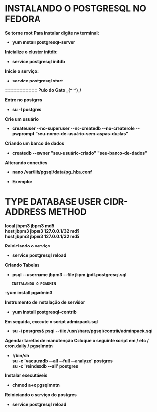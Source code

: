 INSTALANDO O POSTGRESQL NO FEDORA    
===========

<strong>Se torne root</strong>
<strong>Para instalar digite no terminal:
- yum install postgresql-server

<strong>Inicialize o cluster initdb:</strong>
- service postgresql initdb 

<strong>Inicie o serviço:</strong>

- service postgresql start 

===========
Pulo do Gato \_(^⁻^)_/

<strong>Entre no postgres</strong>
- su -l postgres

<strong>Crie um usuário</strong>
- createuser --no-superuser --no-createdb --no-createrole --pwprompt "seu-nome-de-usuário-sem-aspas-duplas" 

<strong>Criando um banco de dados</strong>
- createdb --owner "seu-usuário-criado" "seu-banco-de-dados" 

<strong>Alterando conexões</strong>
- nano /var/lib/pgsql/data/pg_hba.conf

- Exemplo:
# TYPE  DATABASE    USER        CIDR-ADDRESS          METHOD  
local   jbpm3       jbpm3                             md5  
host    jbpm3       jbpm3       127.0.0.1/32          md5  
host    jbpm3       jbpm3       127.0.0.1/32          md5  

<strong>Reiniciando o serviço</strong>
- service postgresql reload

<strong>Criando Tabelas</strong>
- psql --username jbpm3 --file jbpm.jpdl.postgresql.sql


```					  					  
   INSTALANDO O PGADMIN    
```

-yum install pgadmin3

<strong>Instrumento de instalação de servidor</strong>
- yum install postgresql-contrib

<strong>Em seguida, execute o script adminpack.sql</strong>
- su -l postgres$ psql --file /usr/share/pgsql/contrib/adminpack.sql

<strong>Agendar tarefas de manutenção 
Coloque o seguinte script em / etc / cron.daily / pgsqlmntn</strong>
- !/bin/sh  
su -c 'vacuumdb --all --full --analyze' postgres  
su -c 'reindexdb --all' postgres

<strong>Instalar executáveis</strong>
- chmod a+x pgsqlmntn

<strong>Reiniciando o serviço do postgres</strong>
- service postgresql reload